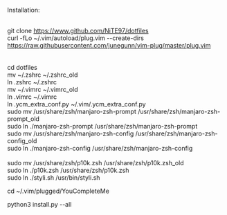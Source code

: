 Installation:
<br>
<br>

git clone https://www.github.com/NiTE97/dotfiles
<br>
curl -fLo ~/.vim/autoload/plug.vim --create-dirs https://raw.githubusercontent.com/junegunn/vim-plug/master/plug.vim
<br> 
<br>   
cd dotfiles
<br>
mv ~/.zshrc ~/.zshrc_old
<br>
ln .zshrc ~/.zshrc
<br>
mv ~/.vimrc ~/.vimrc_old
<br>
ln .vimrc ~/.vimrc
<br>
ln .ycm_extra_conf.py ~/.vim/.ycm_extra_conf.py
<br>
sudo mv /usr/share/zsh/manjaro-zsh-prompt /usr/share/zsh/manjaro-zsh-prompt_old
<br>
sudo ln ./manjaro-zsh-prompt /usr/share/zsh/manjaro-zsh-prompt
<br>
sudo mv /usr/share/zsh/manjaro-zsh-config /usr/share/zsh/manjaro-zsh-config_old
<br>
sudo ln ./manjaro-zsh-config /usr/share/zsh/manjaro-zsh-config   
<br>
sudo mv /usr/share/zsh/p10k.zsh /usr/share/zsh/p10k.zsh_old
<br>
sudo ln ./p10k.zsh /usr/share/zsh/p10k.zsh
<br>
sudo ln ./styli.sh /usr/bin/styli.sh


cd ~/.vim/plugged/YouCompleteMe

python3 install.py --all


